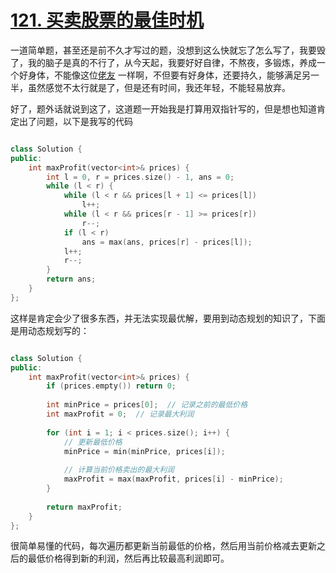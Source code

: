 # [121. 买卖股票的最佳时机](https://leetcode.cn/problems/best-time-to-buy-and-sell-stock/description/)

一道简单题，甚至还是前不久才写过的题，没想到这么快就忘了怎么写了，我要毁了，我的脑子是真的不行了，从今天起，我要好好自律，不熬夜，多锻炼，养成一个好身体，不能像这位[佬友](https://linux.do/t/topic/289117/197)
一样啊，不但要有好身体，还要持久，能够满足另一半，虽然感觉不太行就是了，但是还有时间，我还年轻，不能轻易放弃。

好了，题外话就说到这了，这道题一开始我是打算用双指针写的，但是想也知道肯定出了问题，以下是我写的代码

```cpp

class Solution {
public:
    int maxProfit(vector<int>& prices) {
        int l = 0, r = prices.size() - 1, ans = 0;
        while (l < r) {
            while (l < r && prices[l + 1] <= prices[l])
                l++;
            while (l < r && prices[r - 1] >= prices[r])
                r--;
            if (l < r)
                ans = max(ans, prices[r] - prices[l]);
            l++;
            r--;
        }
        return ans;
    }  
};
```
这样是肯定会少了很多东西，并无法实现最优解，要用到动态规划的知识了，下面是用动态规划写的：

```cpp

class Solution {
public:
    int maxProfit(vector<int>& prices) {
        if (prices.empty()) return 0;
        
        int minPrice = prices[0];  // 记录之前的最低价格
        int maxProfit = 0;  // 记录最大利润
        
        for (int i = 1; i < prices.size(); i++) {
            // 更新最低价格
            minPrice = min(minPrice, prices[i]);
            
            // 计算当前价格卖出的最大利润
            maxProfit = max(maxProfit, prices[i] - minPrice);
        }
        
        return maxProfit;
    }  
};
```
很简单易懂的代码，每次遍历都更新当前最低的价格，然后用当前价格减去更新之后的最低价格得到新的利润，然后再比较最高利润即可。
